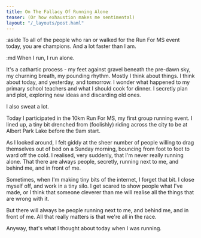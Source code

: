 ```yaml
---
title: On The Fallacy Of Running Alone
teaser: (Or how exhaustion makes me sentimental)
layout: "/_layouts/post.haml"
---
```


:aside
  To all of the people who ran or walked for the Run For MS event today, you are champions. And a lot faster than I am.

:md
  When I run, I run alone.

  It's a cathartic process - my feet against gravel beneath the pre-dawn sky, my churning breath, my pounding rhythm. Mostly I think about things. I think about today, and yesterday, and tomorrow. I wonder what happened to my primary school teachers and what I should cook for dinner. I secretly plan and plot, exploring new ideas and discarding old ones.

  I also sweat a lot.

  Today I participated in the 10km Run For MS, my first group running event. I lined up, a tiny bit drenched from (foolishly) riding across the city to be at Albert Park Lake before the 9am start.

  As I looked around, I felt giddy at the sheer number of people willing to drag themselves out of bed on a Sunday morning, bouncing from foot to foot to ward off the cold. I realised, very suddenly, that I'm never really running alone. That there are always people, secretly, running next to me, and behind me, and in front of me.

  Sometimes, when I'm making tiny bits of the internet, I forget that bit. I close myself off, and work in a tiny silo. I get scared to show people what I've made, or I think that someone cleverer than me will realise all the things that are wrong with it.

  But there will always be people running next to me, and behind me, and in front of me. All that really matters is that we're all in the race.

  Anyway, that's what I thought about today when I was running.